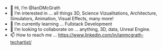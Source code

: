 - 👋 Hi, I’m @IanDMcGrath
- 👀 I’m interested in ... all things 3D, Science Vizualitations, Architecture, Simulators, Animation, Visual Effects, many more!
- 🌱 I’m currently learning ... Fullstack Development
- 💞️ I’m looking to collaborate on ... anything, 3D, data, Unreal Engine.
- 📫 How to reach me ... https://www.linkedin.com/in/ianmcgrath-techartist/

<!---
IanDMcGrath/IanDMcGrath is a ✨ special ✨ repository because its `README.md` (this file) appears on your GitHub profile.
You can click the Preview link to take a look at your changes.
--->
